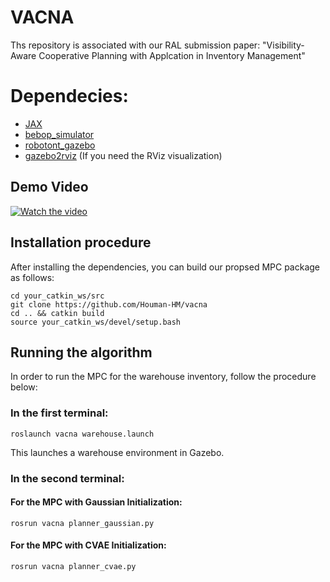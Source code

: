 # VACNA
Ths repository is associated with our RAL submission paper: "Visibility-Aware Cooperative Planning with Applcation in Inventory Management"

# Dependecies:

* [JAX](https://github.com/google/jax)
* [bebop_simulator](https://github.com/Houman-HM/bebop_simulator/tree/bebop_hokuyo)
* [robotont_gazebo](https://github.com/robotont/robotont_gazebo)
* [gazebo2rviz](https://github.com/andreasBihlmaier/gazebo2rviz) (If you need the RViz visualization)

## Demo Video
[![Watch the video](https://img.youtube.com/vi/jXQJUyfzIzU/maxresdefault.jpg)](https://youtu.be/jXQJUyfzIzU)

## Installation procedure
After installing the dependencies, you can build our propsed MPC package as follows:
``` 
cd your_catkin_ws/src
git clone https://github.com/Houman-HM/vacna
cd .. && catkin build
source your_catkin_ws/devel/setup.bash
```
## Running the algorithm

In order to run the MPC for the warehouse inventory, follow the procedure below:

### In the first terminal:
```
roslaunch vacna warehouse.launch
```

This launches a warehouse environment in Gazebo.
### In the second terminal:

#### For the MPC with Gaussian Initialization:

```
rosrun vacna planner_gaussian.py
```
#### For the MPC with CVAE Initialization:
```
rosrun vacna planner_cvae.py
```
